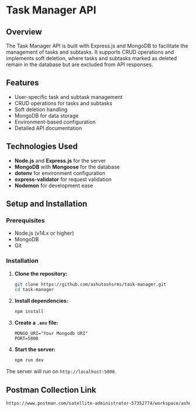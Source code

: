 # Task Manager API

## Overview

The Task Manager API is built with Express.js and MongoDB to facilitate the management of tasks and subtasks. It supports CRUD operations and implements soft deletion, where tasks and subtasks marked as deleted remain in the database but are excluded from API responses.

## Features

- User-specific task and subtask management
- CRUD operations for tasks and subtasks
- Soft deletion handling
- MongoDB for data storage
- Environment-based configuration
- Detailed API documentation

## Technologies Used

- **Node.js** and **Express.js** for the server
- **MongoDB** with **Mongoose** for the database
- **dotenv** for environment configuration
- **express-validator** for request validation
- **Nodemon** for development ease


## Setup and Installation

### Prerequisites

- Node.js (v14.x or higher)
- MongoDB
- Git

### Installation

1. **Clone the repository:**
    ```bash
    git clone https://github.com/ashutoshsrms/task-manager.git
    cd task-manager
    ```

2. **Install dependencies:**
    ```bash
    npm install
    ```

3. **Create a `.env` file:**
    ```plaintext
    MONGO_URI="Your Mongodb URI"
    PORT=5000
    ```

4. **Start the server:**
    ```bash
    npm run dev
    ```

The server will run on `http://localhost:5000`.

## Postman Collection Link
```bash
https://www.postman.com/satellite-administrator-57352774/workspace/ashu/folder/29303820-b63a9097-7367-4c97-8864-4a0122d49797
```



